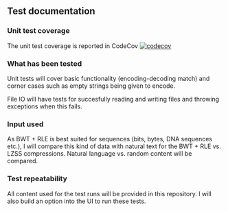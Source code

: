 ## Test documentation

### Unit test coverage
The unit test coverage is reported in CodeCov [![codecov](https://codecov.io/gh/shlevanto/tiralabra-2022/branch/main/graph/badge.svg?token=0EE9F994BB)](https://codecov.io/gh/shlevanto/tiralabra-2022)

### What has been tested
Unit tests will cover basic functionality (encoding-decoding match) and corner cases such as empty strings being given to encode.

File IO will have tests for succesfully reading and writing files and throwing exceptions when this fails.

### Input used
As BWT + RLE is best suited for sequences (bits, bytes, DNA sequences etc.), I will compare this kind of data with natural text for the BWT + RLE vs. LZSS compressions. Natural language vs. random content will be compared.

### Test repeatability
All content used for the test runs will be provided in this repository. I will also build an option into the UI to run these tests. 
